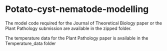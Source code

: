 # Potato-cyst-nematode-modelling

The model code required for the Journal of Theoretical Biology paper or the Plant Pathology submission are available in the zipped folder.

The temperature data for the Plant Pathology paper is available in the Temperature_data folder
